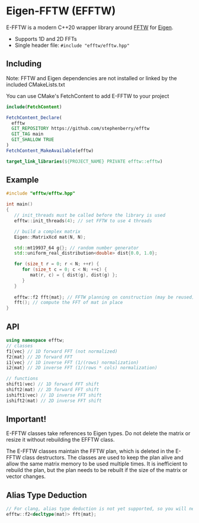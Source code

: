 # Eigen-FFTW (EFFTW)
E-FFTW is a modern C++20 wrapper library around [FFTW](http://www.fftw.org) for [Eigen](https://eigen.tuxfamily.org/index.php?title=Main_Page).

- Supports 1D and 2D FFTs
- Single header file: `#include "efftw/efftw.hpp"`

## Including

Note: FFTW and Eigen dependencies are not installed or linked by the included CMakeLists.txt

You can use CMake's FetchContent to add E-FFTW to your project

```cmake
include(FetchContent)

FetchContent_Declare(
  efftw
  GIT_REPOSITORY https://github.com/stephenberry/efftw
  GIT_TAG main
  GIT_SHALLOW TRUE
)
FetchContent_MakeAvailable(efftw)

target_link_libraries(${PROJECT_NAME} PRIVATE efftw::efftw)
```

## Example

```c++
#include "efftw/efftw.hpp"

int main()
{
   // init_threads must be called before the library is used
   efftw::init_threads(4); // set FFTW to use 4 threads

   // build a complex matrix
   Eigen::MatrixXcd mat(N, N);

   std::mt19937_64 g{}; // random number generator
   std::uniform_real_distribution<double> dist{0.0, 1.0};

   for (size_t r = 0; r < N; ++r) {
      for (size_t c = 0; c < N; ++c) {
         mat(r, c) = { dist(g), dist(g) };
      }
   }
   
   efftw::f2 fft{mat}; // FFTW planning on construction (may be reused)
   fft(); // compute the FFT of mat in place
}
```

## API

```c++
using namespace efftw;
// classes
f1{vec} // 1D forward FFT (not normalized)
f2{mat} // 2D forward FFT
i1{vec} // 1D inverse FFT (1/(rows) normalization)
i2{mat} // 2D inverse FFT (1/(rows * cols) normalization)

// functions
shift1(vec) // 1D forward FFT shift
shift2(mat) // 2D forward FFT shift
ishift1(vec) // 1D inverse FFT shift
ishift2(mat) // 2D inverse FFT shift
```

## Important!

E-FFTW classes take references to Eigen types. Do not delete the matrix or resize it without rebuilding the EFFTW class.

The E-FFTW classes maintain the FFTW plan, which is deleted in the E-FFTW class destructors. The classes are used to keep the plan alive and allow the same matrix memory to be used multiple times. It is inefficient to rebuild the plan, but the plan needs to be rebuilt if the size of the matrix or vector changes.

## Alias Type Deduction

```c++
// For clang, alias type deduction is not yet supported, so you will need to write:
efftw::f2<decltype(mat)> fft{mat};
```

